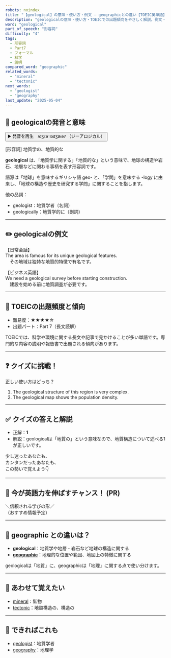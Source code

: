 ```yaml
---
robots: noindex
title: "【geological】の意味・使い方・例文 ― geographicとの違い【TOEIC英単語】"
description: "geologicalの意味・使い方・TOEICでの出題傾向をやさしく解説。例文・クイズ付きでgeographicとの違いもわかりやすく学べます。"
word: "geological"
part_of_speech: "形容詞"
difficulty: "4"
tags:
  - 形容詞
  - Part7
  - フォーマル
  - 科学
  - 説明
compared_word: "geographic"
related_words:
  - "mineral"
  - "tectonic"
next_words:
  - "geologist"
  - "geography"
last_update: "2025-05-04"
---
```


## 🔰 geologicalの発音と意味

<button class="play-audio" onclick="playTTS('geological')">
  <span class="play-audio-main">
    ▶️ 発音を再生　/dʒiːəˈlɒdʒɪkəl/
  </span>
  <span class="play-audio-sub">
    （ジーアロジカル）
  </span>
</button>

[形容詞] 地質学の、地質的な

**geological** は、「地質学に関する」「地質的な」という意味で、地球の構造や岩石、地層などに関わる事柄を表す形容詞です。

語源は「地球」を意味するギリシャ語 geo- と、「学問」を意味する -logy に由来し、「地球の構造や歴史を研究する学問」に関することを指します。

他の品詞：  
- geologist：地質学者（名詞）
- geologically：地質学的に（副詞）

---

## ✏️ geologicalの例文

【日常会話】  
The area is famous for its unique geological features.  
　その地域は独特な地質的特徴で有名です。

【ビジネス英語】  
We need a geological survey before starting construction.  
　建設を始める前に地質調査が必要です。

---

## 🎯 TOEICの出題頻度と傾向

- 難易度：★★★★☆
- 出題パート：Part 7（長文読解）

TOEICでは、科学や環境に関する長文や記事で見かけることが多い単語です。専門的な内容の説明や報告書で出題される傾向があります。

---

## ❓ クイズに挑戦！

正しい使い方はどっち？

1. The geological structure of this region is very complex.  
2. The geological map shows the population density.

---

## ✅ クイズの答えと解説

- 正解：**1**
- 解説：geologicalは「地質の」という意味なので、地質構造について述べる1が正しいです。

少し迷ったあなたも、  
カンタンだったあなたも、  
この勢いで覚えよう👇️

---

## 🚀 今が英語力を伸ばすチャンス！ (PR)

<div class="info-center">
＼信頼される学びの形／<br>  
（おすすめ情報予定）
</div>

---

## 🤔  geographic との違いは？

- **geological**：地質学や地層・岩石など地球の構造に関する
- **[geographic](/geographic)**：地理的な位置や範囲、地図上の特徴に関する

geologicalは「地質」に、geographicは「地理」に関する点で使い分けます。

---

## 🧩 あわせて覚えたい

- [mineral](/mineral)：鉱物
- [tectonic](/tectonic)：地殻構造の、構造の

---

## 📖 できればこれも

- [geologist](/geologist)：地質学者
- [geography](/geography)：地理学

<!-- cvid: aid02_bid44 -->
